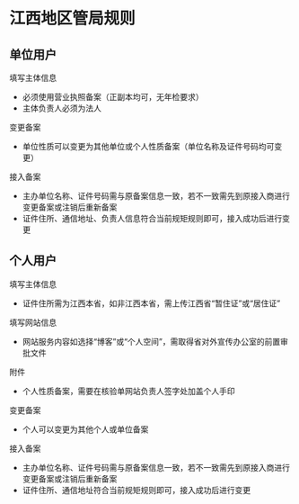 # 江西地区管局规则

## 单位用户

填写主体信息

* 必须使用营业执照备案（正副本均可，无年检要求）
* 主体负责人必须为法人

变更备案

* 单位性质可以变更为其他单位或个人性质备案（单位名称及证件号码均可变更）

接入备案

* 主办单位名称、证件号码需与原备案信息一致，若不一致需先到原接入商进行变更备案或注销后重新备案
* 证件住所、通信地址、负责人信息符合当前规矩规则即可，接入成功后进行变更

## 个人用户

填写主体信息

* 证件住所需为江西本省，如非江西本省，需上传江西省“暂住证”或“居住证”

填写网站信息

* 网站服务内容如选择“博客”或“个人空间”，需取得省对外宣传办公室的前置审批文件

附件
* 个人性质备案，需要在核验单网站负责人签字处加盖个人手印

变更备案

* 个人可以变更为其他个人或单位备案
 
接入备案

* 主办单位名称、证件号码需与原备案信息一致，若不一致需先到原接入商进行变更备案或注销后重新备案
* 证件住所、通信地址符合当前规矩规则即可，接入成功后进行变更